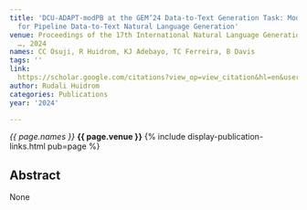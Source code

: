 ```yaml
---
title: 'DCU-ADAPT-modPB at the GEM’24 Data-to-Text Generation Task: Model Hybridisation
  for Pipeline Data-to-Text Natural Language Generation'
venue: Proceedings of the 17th International Natural Language Generation Conference
  …, 2024
names: CC Osuji, R Huidrom, KJ Adebayo, TC Ferreira, B Davis
tags: ''
link: 
  https://scholar.google.com/citations?view_op=view_citation&hl=en&user=mQuoBfsAAAAJ&pagesize=100&sortby=pubdate&citation_for_view=mQuoBfsAAAAJ:UebtZRa9Y70C
author: Rudali Huidrom
categories: Publications
year: '2024'

---
```


*{{ page.names }}*
**{{ page.venue }}**
{% include display-publication-links.html pub=page %}
## Abstract

None